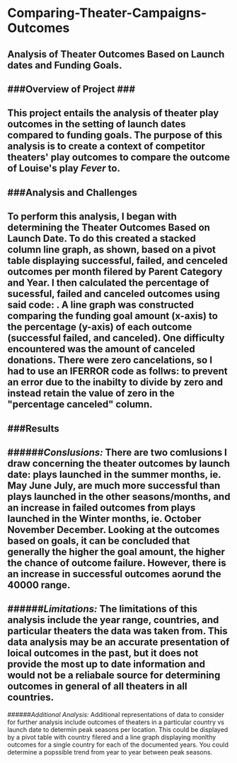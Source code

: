 # **Comparing-Theater-Campaigns-Outcomes** #
Analysis of Theater Outcomes Based on Launch dates and Funding Goals.
---
###**Overview of Project** ###
---
This project entails the analysis of theater play outcomes in the setting of launch dates compared to funding goals. The purpose of this analysis is to create a context of competitor theaters' play outcomes to compare the outcome of Louise's play *Fever* to.
---
###**Analysis and Challenges**
---
To perform this analysis, I began with determining the Theater Outcomes Based on Launch Date. To do this created a stacked column line graph, as shown, based on a pivot table displaying successful, failed, and cenceled outcomes per month filered by Parent Category and Year. I then calculated the percentage of sucessful, failed and canceled outcomes using said code: . A line graph was constructed comparing the funding goal amount (x-axis) to the percentage (y-axis) of each outcome (successful failed, and canceled). One difficulty encountered was the amount of canceled donations. There were zero cancelations, so I had to use an IFERROR code as follws: to prevent an error due to the inabilty to divide by zero and instead retain the value of zero in the "percentage canceled" column.
---
###**Results**
---
######*Conslusions:*
There are two comlusions I draw concerning the theater outcomes by launch date: plays launched in the summer months, ie. May June July, are much more successful than plays launched in the other seasons/months, and an increase in failed outcomes from plays launched in the Winter months, ie. October November December. Looking at the outcomes based on goals, it can be concluded that generally the higher the goal amount, the higher the chance of outcome failure. However, there is an increase in successful outcomes aorund the 40000 range.
---
######*Limitations:*
The limitations of this analysis include the year range, countries, and particular theaters the data was taken from. This data analysis may be an accurate presentation of loical outcomes in the past, but it does not provide the most up to date information and would not be a reliabale source for determining outcomes in general of all theaters in all countries.
---
######*Additional Analysis:*
Additional representations of data to consider for further analysis include outcomes of theaters in a particular country vs launch date to determin peak seasons per location. This could be displayed by a pivot table with country filered and a line graph displaying monlthy outcomes for a single country for each of the documented years. You could determine a popssible trend from year to year between peak seasons.

